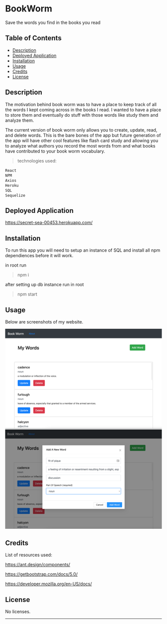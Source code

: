 # BookWorm

Save the words you find in the books you read

## Table of Contents

-   [Description](#description)
-   [Deployed Application](#deployed-application)
-   [Installation](#installation)
-   [Usage](#usage)
-   [Credits](#credits)
-   [License](#license)

## Description

The motivation behind book worm was to have a place to keep track of all the words I kept coming across in the books I read. I wanted to have a place to store them and eventually do stuff with those words like study them and analyze them.

The current version of book worm only allows you to create, update, read, and delete words. This is the bare bones of the app but future generation of the app will have other cool features like flash card study and allowing you to analyze what authors you record the most words from and what books have contributed to your book worm vocabulary.

> technologies used:

```
React
NPM
Axios
Heroku
SQL
Sequelize
```

## Deployed Application

https://secret-sea-00453.herokuapp.com/

## Installation

To run this app you will need to setup an instance of SQL and install all npm dependiences before it will work.

in root run

> npm i

after setting up db instance run in root

> npm start

## Usage

Below are screenshots of my website.

![Landing Page](./client//public//images//bookworm_landing_page.png)
![Adding a word](./client//public//images//bookworm_add_word.png)

## Credits

List of resources used:

https://ant.design/components/

https://getbootstrap.com/docs/5.0/

https://developer.mozilla.org/en-US/docs/

## License

No licenses.

---
